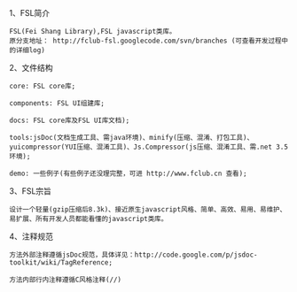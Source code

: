 ﻿1、FSL简介

    FSL(Fei Shang Library),FSL javascript类库。
    原分支地址： http://fclub-fsl.googlecode.com/svn/branches (可查看开发过程中的详细log)

2、文件结构

    core: FSL core库; 

    components: FSL UI组建库; 

    docs: FSL core库及FSL UI库文档); 

    tools:jsDoc(文档生成工具、需java环境)、minify(压缩、混淆、打包工具)、yuicompressor(YUI压缩、混淆工具)、Js.Compressor(js压缩、混淆工具、需.net 3.5环境); 

    demo: 一些例子(有些例子还没理完整，可进 http://www.fclub.cn 查看); 

3、FSL宗旨

    设计一个轻量(gzip压缩后8.3k)、接近原生javascript风格、简单、高效、易用、易维护、易扩展、所有开发人员都能看懂的javascript类库。 

4、注释规范

    方法外部注释遵循jsDoc规范，具体详见：http://code.google.com/p/jsdoc-toolkit/wiki/TagReference; 

    方法内部行内注释遵循C风格注释(//) 